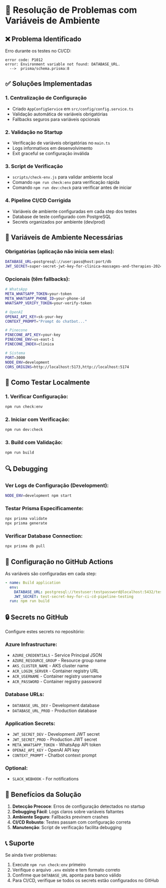 # 🔧 Resolução de Problemas com Variáveis de Ambiente

## ❌ Problema Identificado

Erro durante os testes no CI/CD:
```
error code: P1012
error: Environment variable not found: DATABASE_URL.
  -->  prisma/schema.prisma:8
```

## ✅ Soluções Implementadas

### 1. **Centralização de Configuração**
- Criado `AppConfigService` em `src/config/config.service.ts`
- Validação automática de variáveis obrigatórias
- Fallbacks seguros para variáveis opcionais

### 2. **Validação no Startup**
- Verificação de variáveis obrigatórias no `main.ts`
- Logs informativos em desenvolvimento
- Exit graceful se configuração inválida

### 3. **Script de Verificação**
- `scripts/check-env.js` para validar ambiente local
- Comando `npm run check:env` para verificação rápida
- Comando `npm run dev:check` para verificar antes de iniciar

### 4. **Pipeline CI/CD Corrigida**
- Variáveis de ambiente configuradas em cada step dos testes
- Database de teste configurado com PostgreSQL
- Secrets organizados por ambiente (dev/prod)

## 🔑 Variáveis de Ambiente Necessárias

### **Obrigatórias** (aplicação não inicia sem elas):
```bash
DATABASE_URL=postgresql://user:pass@host:port/db
JWT_SECRET=super-secret-jwt-key-for-clinica-massages-and-therapies-2024
```

### **Opcionais** (têm fallbacks):
```bash
# WhatsApp
META_WHATSAPP_TOKEN=your-token
META_WHATSAPP_PHONE_ID=your-phone-id
WHATSAPP_VERIFY_TOKEN=your-verify-token

# OpenAI
OPENAI_API_KEY=sk-your-key
CONTEXT_PROMPT="Prompt do chatbot..."

# Pinecone
PINECONE_API_KEY=your-key
PINECONE_ENV=us-east-1
PINECONE_INDEX=clinica

# Sistema
PORT=3000
NODE_ENV=development
CORS_ORIGINS=http://localhost:5173,http://localhost:5174
```

## 🧪 Como Testar Localmente

### 1. Verificar Configuração:
```bash
npm run check:env
```

### 2. Iniciar com Verificação:
```bash
npm run dev:check
```

### 3. Build com Validação:
```bash
npm run build
```

## 🔍 Debugging

### Ver Logs de Configuração (Development):
```bash
NODE_ENV=development npm start
```

### Testar Prisma Especificamente:
```bash
npx prisma validate
npx prisma generate
```

### Verificar Database Connection:
```bash
npx prisma db pull
```

## 🚀 Configuração no GitHub Actions

As variáveis são configuradas em cada step:

```yaml
- name: Build application
  env:
    DATABASE_URL: postgresql://testuser:testpassword@localhost:5432/testdb
    JWT_SECRET: test-secret-key-for-ci-cd-pipeline-testing
  run: npm run build
```

## 🔒 Secrets no GitHub

Configure estes secrets no repositório:

### **Azure Infrastructure:**
- `AZURE_CREDENTIALS` - Service Principal JSON
- `AZURE_RESOURCE_GROUP` - Resource group name
- `AKS_CLUSTER_NAME` - AKS cluster name
- `ACR_LOGIN_SERVER` - Container registry URL
- `ACR_USERNAME` - Container registry username
- `ACR_PASSWORD` - Container registry password

### **Database URLs:**
- `DATABASE_URL_DEV` - Development database
- `DATABASE_URL_PROD` - Production database

### **Application Secrets:**
- `JWT_SECRET_DEV` - Development JWT secret
- `JWT_SECRET_PROD` - Production JWT secret
- `META_WHATSAPP_TOKEN` - WhatsApp API token
- `OPENAI_API_KEY` - OpenAI API key
- `CONTEXT_PROMPT` - Chatbot context prompt

### **Optional:**
- `SLACK_WEBHOOK` - For notifications

## 🎯 Benefícios da Solução

1. **Detecção Precoce**: Erros de configuração detectados no startup
2. **Debugging Fácil**: Logs claros sobre variáveis faltantes
3. **Ambiente Seguro**: Fallbacks previnem crashes
4. **CI/CD Robusto**: Testes passam com configuração correta
5. **Manutenção**: Script de verificação facilita debugging

## 📞 Suporte

Se ainda tiver problemas:

1. Execute `npm run check:env` primeiro
2. Verifique o arquivo `.env` existe e tem formato correto
3. Confirme que `DATABASE_URL` aponta para banco válido
4. Para CI/CD, verifique se todos os secrets estão configurados no GitHub